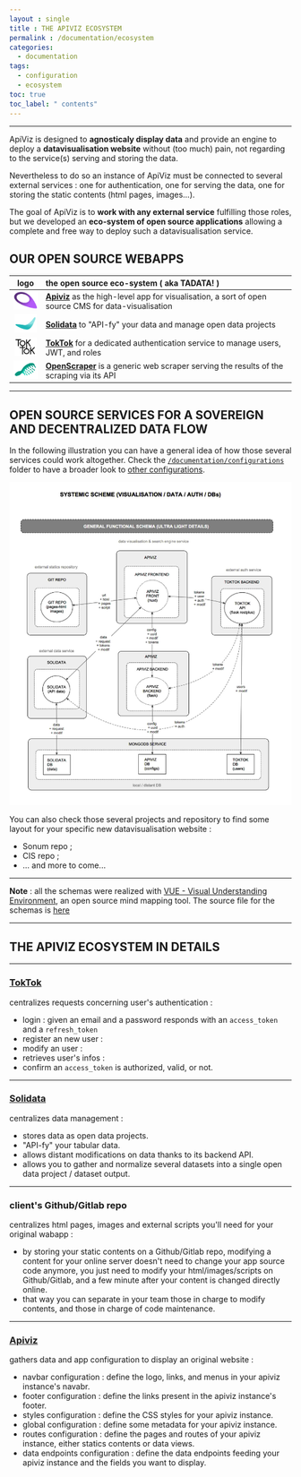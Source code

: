 ```yaml
---
layout : single 
title : THE APIVIZ ECOSYSTEM
permalink : /documentation/ecosystem
categories:
  - documentation
tags:
  - configuration
  - ecosystem
toc: true
toc_label: " contents"
---
```


-----
ApiViz is designed to **agnosticaly display data** and provide an engine to deploy a **datavisualisation website** without (too much) pain, not regarding to the service(s) serving and storing the data. 

Nevertheless to do so an instance of ApiViz must be connected to several external services : one for authentication, one for serving the data, one for storing the static contents (html pages, images...).

The goal of ApiViz is to **work with any external service** fulfilling those roles, but we developed an **eco-system of open source applications** allowing a complete and free way to deploy such a datavisualisation service. 

## OUR OPEN SOURCE WEBAPPS

| logo | the open source eco-system ( aka TADATA! ) |
|    :----:   |          :--- |
| <img src="../static/logos/logo_apiviz_icon_15.png" height="33"> | **[Apiviz](https://github.com/co-demos/ApiViz)** as the high-level app for visualisation, a sort of open source CMS for data-visualisation   |
| <img src="../static/logos/logo_solidata.png" height="33"> | **[Solidata](https://github.com/entrepreneur-interet-general/solidata_frontend)** to "API-fy" your data and manage open data projects |
| <img src="../static/logos/logo_auth_microservice.png" height="33"> | **[TokTok](https://github.com/co-demos/toktok)** for a dedicated authentication service to manage users, JWT, and roles  |
| <img src="../static/logos/logo_openscraper_01.png" height="33"> | **[OpenScraper](https://github.com/entrepreneur-interet-general/OpenScraper)** is a generic web scraper serving the results of the scraping via its API  |


-----

## OPEN SOURCE SERVICES FOR A SOVEREIGN AND DECENTRALIZED DATA FLOW

In the following illustration you can have a general idea of how those several services could work altogether. Check the [`/documentation/configurations`](../documentation/configurations) folder to have a broader look to [other configurations](../documentation/configurations/APIVIZ_CONFIGURATIONS-export.pdf).


![SCHEME](../documentation/configurations/APIVIZ-CONFIGURATIONS-export-details-light.jpg)


You can also check those several projects and repository to find some layout for your specific new datavisualisation website : 
- Sonum repo ;
- CIS repo ;
- ... and more to come... 

------

**Note** : all the schemas were realized with [VUE - Visual Understanding Environment](https://vue.tufts.edu/index.cfm), an open source mind mapping tool. The source file for the schemas is [here](../documentation/configurations/APIVIZ_CONFIGURATIONS.vue)


-----

## THE APIVIZ ECOSYSTEM IN DETAILS



----

### [TokTok](https://github.com/co-demos/toktok)

centralizes requests concerning user's authentication : 

  - login : given an email and a password responds with an `access_token` and a `refresh_token`
  - register an new user : 
  - modify an user :  
  - retrieves user's infos : 
  - confirm an `access_token` is authorized, valid, or not.


----

### [Solidata](https://github.com/entrepreneur-interet-general/solidata_frontend)

centralizes data management : 

  - stores data as open data projects.
  - "API-fy" your tabular data. 
  - allows distant modifications on data thanks to its backend API.
  - allows you to gather and normalize several datasets into a single open data project / dataset output.

----

### client's Github/Gitlab repo

centralizes html pages, images and external scripts you'll need for your original wabapp : 

  - by storing your static contents on a Github/Gitlab repo, modifying a content for your online server doesn't need to change your app source code anymore, you just need to modify your html/images/scripts on Github/Gitlab, and a few minute after your content is changed directly online.
  - that way you can separate in your team those in charge to modify contents, and those in charge of code maintenance.

----

### [Apiviz](https://github.com/co-demos/ApiViz)

gathers data and app configuration to display an original website : 

  - navbar configuration : define the logo, links, and menus in your apiviz instance's navabr. 
  - footer configuration : define the links present in the apiviz instance's footer.
  - styles configuration : define the CSS styles for your apiviz instance.
  - global configuration : define some metadata for your apiviz instance.
  - routes configuration : define the pages and routes of your apiviz instance, either statics contents or data views.
  - data endpoints configuration : define the data endpoints feeding your apiviz instance and the fields you want to display.